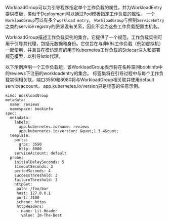 WorkloadGroup可以为引导程序指定单个工作负载的属性，并为WorkloadEntry提供模板，类似于Deployment可以通过Pod模板指定工作负载的属性。 一个`WorkloadGroup`可以有多个`workload entry`。 `WorkloadGroup`与控制`ServiceEntry`之类的service registry的资源没有关系，因此不会为这些工作负载配置主机名。

WorkloadGroup描述工作负载实例的集合。它提供了一个规范，工作负载实例可用于引导其代理，包括元数据和身份。它仅旨在与非k8s工作负载（例如虚拟机）一起使用，并且旨在模仿现有的用于Kubernetes工作负载的Sidecar注入和部署规范模型，以引导Istio代理。

以下示例声明一个工作负载组，该WorkloadGroup表示将在名称空间bookinfo中的reviews下注册的workloadentry的集合。 标签集将在引导过程中与每个工作负载实例相关联，端口3550和8080将与WorkloadGroup相关联并使用default serviceaccount。 app.kubernetes.io/version只是标签的任意示例。

```
kind: WorkloadGroup
metadata:
  name: reviews
  namespace: bookinfo
spec:
  metadata:
    labels:
      app.kubernetes.io/name: reviews
      app.kubernetes.io/version: &quot;1.3.4&quot;
  template:
    ports:
      grpc: 3550
      http: 8080
    serviceAccount: default
  probe:
    initialDelaySeconds: 5
    timeoutSeconds: 3
    periodSeconds: 4
    successThreshold: 3
    failureThreshold: 3
    httpGet:
     path: /foo/bar
     host: 127.0.0.1
     port: 3100
     scheme: https
     httpHeaders:
     - name: Lit-Header
       value: Im-The-Best
```